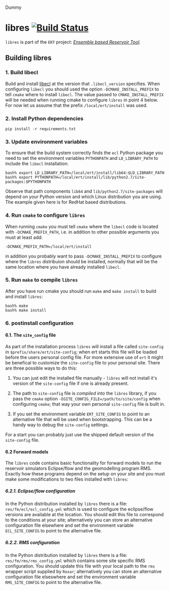 Dummy

# libres [![Build Status](https://travis-ci.org/equinor/libres.svg?branch=master)](https://travis-ci.org/equinor/libres)

`libres` is part of the `ERT` project: _[Ensemble based Reservoir Tool](https://github.com/Equinor/ert)_.

## Building libres

### 1. Build libecl
Build and install [libecl](https://github.com/Equinor/libecl) at the version that `.libecl_version` specifies. When configuring
`libecl` you should used the option `-DCMAKE_INSTALL_PREFIX` to tell ``cmake``
where to install `libecl`. The value passed to `CMAKE_INSTALL_PREFIX` will be
needed when running cmake to configure `libres` in point 4 below. For now let us
assume that the prefix `/local/ert/install` was used.
   
   
### 2. Install Python dependencies

```
pip install -r requirements.txt 
```

### 3. Update environment variables 
To ensure that the build system correctly finds the `ecl` Python package you
need to set the environment variables `PYTHONPATH` and `LD_LIBRARY_PATH` to
include the `libecl` installation:
  
```
bash% export LD_LIBRARY_PATH=/local/ert/install/lib64:$LD_LIBRARY_PATH
bash% export PYTHONPATH=/local/ert/install/lib/python2.7/site-packages:$PYTHONPATH
```

Observe that path components `lib64` and `lib/python2.7/site-packages` will
depend on your Python version and which Linux distribution you are using. The
example given here is for RedHat based distributions.


### 4. Run `cmake` to configure `libres`

When running `cmake` you must tell `cmake` where the `libecl` code is located
with `-DCMAKE_PREFIX_PATH`, i.e. in addition to other possible arguments you
must at least add:

```
-DCMAKE_PREFIX_PATH=/local/ert/install
```

in addition you probably want to pass `-DCMAKE_INSTALL_PREFIX` to configure where
the `libres` distribuion should be installed, normally that will be the same
location where you have already installed `libecl`. 


### 5. Run `make` to compile `libres`

After you have run cmake you should run `make` and `make install` to build and install `libres`:

```
bash% make
bash% make install
```

### 6. postinstall configuration


#### 6.1. The `site_config` file
As part of the installation process `libres` will install a file called
`site-config` in `$prefix/share/ert/site-config`; when ert starts this file will
be loaded before the users personal config file. For more extensive use of `ert`
it might be benefical to customize the `site-config` file to your personal site.
There are three possible ways to do this:

1. You can just edit the installed file manually - `libres` will not install
   it's version of the `site-config` file if one is already present.
   
2. The path to `site-config` file is *compiled into* the `libres` library, if
   you pass the `cmake` option `-DSITE_CONFIG_FILE=/path/to/site/config` when
   configuring `cmake`; that way your own personal `site-config` file is built
   in.
   
3. If you set the environment variable `ERT_SITE_CONFIG` to point to an
   alternative file that will be used when bootstrapping. This can be a handy
   way to debug the `site-config` settings.
   
For a start you can probably just use the shipped default version of the
`site-config` file.


#### 6.2 Forward models

The `libres` code contains basic functionality for forward models to run the
reservoir simulators Eclipse/flow and the geomodelling program RMS. Exactly how
these programs depend on the setup on your site and you must make some
modifications to two files installed with `libres`:

##### 6.2.1. Eclipse/flow configuration

In the Python distribution installed by `libres` there is a file:
`res/fm/ecl/ecl_config.yml` which is used to configure the eclipse/flow versions
are available at the location. You should edit this file to correspond to the
conditions at your site; alternatively you can store an alternative
configuration file elsewhere and set the environment variable `ECL_SITE_CONFIG`
to point to the alternative file.


##### 6.2.2. RMS configuration

In the Python distribution installed by `libres` there is a file:
`res/fm/rms/rms_config.yml` which contains some site specific RMS configuration.
You should update this file with your local path to the `rms` wrapper script
supplied by `Roxar`; alternatively you can store an alternative configuration
file elseswhere and set the environment variable `RMS_SITE_CONFIG` to point to
the alternative file.
